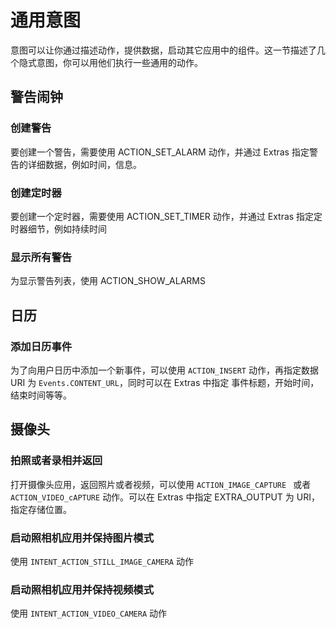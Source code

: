 # 通用意图
意图可以让你通过描述动作，提供数据，启动其它应用中的组件。这一节描述了几个隐式意图，你可以用他们执行一些通用的动作。

## 警告闹钟
### 创建警告
要创建一个警告，需要使用 ACTION_SET_ALARM 动作，并通过 Extras 指定警告的详细数据，例如时间，信息。
### 创建定时器
要创建一个定时器，需要使用 ACTION_SET_TIMER 动作，并通过 Extras 指定定时器细节，例如持续时间
### 显示所有警告
为显示警告列表，使用 ACTION_SHOW_ALARMS

## 日历
### 添加日历事件
为了向用户日历中添加一个新事件，可以使用 `ACTION_INSERT` 动作，再指定数据 URI 为 `Events.CONTENT_URL`，同时可以在 Extras 中指定
事件标题，开始时间，结束时间等等。

## 摄像头
### 拍照或者录相并返回
打开摄像头应用，返回照片或者视频，可以使用 `ACTION_IMAGE_CAPTURE ` 或者 `ACTION_VIDEO_cAPTURE` 动作。可以在 Extras 中指定 EXTRA_OUTPUT 为 URI，指定存储位置。
### 启动照相机应用并保持图片模式
使用 `INTENT_ACTION_STILL_IMAGE_CAMERA` 动作
### 启动照相机应用并保持视频模式
使用 `INTENT_ACTION_VIDEO_CAMERA` 动作
